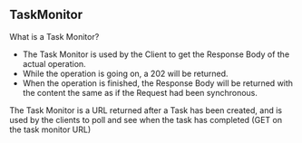 ## TaskMonitor

What is a Task Monitor?
 - The Task Monitor is used by the Client to get the Response Body of the actual operation.
 - While the operation is going on, a 202 will be returned.
 -  When the operation is finished, the Response Body will be returned with the content the same as if the Request had been synchronous.

The Task Monitor is a URL returned after a Task has been created, and is used by the clients to poll and see when the task has completed (GET on the task monitor URL)
